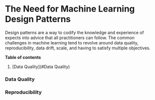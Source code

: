 # The Need for Machine Learning Design Patterns

Design patterns are a way to codify the knowledge and experience of expects into advice that all practitioners can follow. The common challenges in machine learning tend to revolve around data quality, reproducibility, data drift, scale, and having to satisfy multiple objectives.



**Table of contents**

1. [Data Quality](#Data Quality)



### Data Quality



### Reproducibility





